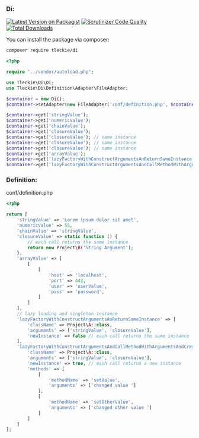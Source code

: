 ### Di:

[![Latest Version on Packagist](https://img.shields.io/packagist/v/tleckie/di.svg?style=flat-square)](https://packagist.org/packages/tleckie/di)
[![Scrutinizer Code Quality](https://scrutinizer-ci.com/g/teodoroleckie/di/badges/quality-score.png?b=master)](https://scrutinizer-ci.com/g/teodoroleckie/di/?branch=master)
[![Total Downloads](https://img.shields.io/packagist/dt/tleckie/di.svg?style=flat-square)](https://packagist.org/packages/tleckie/di)

You can install the package via composer:

```bash
composer require tleckie/di
```


```php
<?php

require "../vendor/autoload.php";

use Tleckie\Di\Di;
use Tleckie\Di\Definition\Adapter\FileAdapter;

$container = new Di();
$container->setAdapter(new FileAdapter('conf/definition.php', $container));

$container->get('stringValue');
$container->get('numericValue');
$container->get('chainValue');
$container->get('closureValue'); 
$container->get('closureValue'); // same instance
$container->get('closureValue'); // same instance
$container->get('closureValue'); // same instance
$container->get('arrayValue');
$container->get('lazyFactoryWithConstructArgumentsAnReturnSameInstance');
$container->get('lazyFactoryWithConstructArgumentsAndCallMethodWithArgumentsAndCreateANewInstance');

```


### Definition:

conf/definition.php

```php
<?php

return [
    'stringValue' => 'Lorem ipsum dolor sit amet',
    'numericValue' => 55,
    'chainValue' => 'stringValue',
    'closureValue' => static function () {
        // each call returns the same instance
        return new Project\B('String Argument');
    },
    'arrayValue' => [
        [
            [
                'host' => 'localhost',
                'port' => 443,
                'user' => 'userValue',
                'pass' => 'password',
            ]
        ]
    ],
    // lazy loading and singleton instance
    'lazyFactoryWithConstructArgumentsAnReturnSameInstance' => [
        'className' => Project\A::class,
        'arguments' => ['stringValue', 'closureValue'],
        'newInstance' => false // each call returns the same instance
    ],
    'lazyFactoryWithConstructArgumentsAndCallMethodWithArgumentsAndCreateANewInstance' => [
        'className' => Project\A::class,
        'arguments' => ['stringValue', 'closureValue'],
        'newInstance' => true, // each call returns a new instance
        'methods' => [
            [
                'methodName' => 'setValue',
                'arguments' => ['changed value ']
            ],
            [
                'methodName' => 'setOtherValue',
                'arguments' => ['changed other value ']
            ]
        ]
    ]
];
```